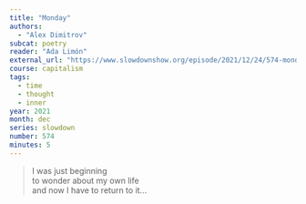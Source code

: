```yaml
---
title: "Monday"
authors:
  - "Alex Dimitrov"
subcat: poetry
reader: "Ada Limón"
external_url: "https://www.slowdownshow.org/episode/2021/12/24/574-monday"
course: capitalism
tags:
  - time
  - thought
  - inner
year: 2021
month: dec
series: slowdown
number: 574
minutes: 5
---
```


> I was just beginning  
to wonder about my own life  
and now I have to return to it...
